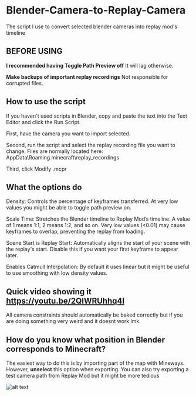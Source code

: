 # Blender-Camera-to-Replay-Camera
The script I use to convert selected blender cameras into replay mod's timeline

## BEFORE USING

**I recommended having Toggle Path Preview off**
It will lag otherwise.

**Make backups of important replay recordings**
Not responsible for corrupted files.

## How to use the script
If you haven't used scripts in Blender, copy and paste the text into the Text Editor and click the Run Script.

First, have the camera you want to import selected.

Second, run the script and select the replay recording file you want to change. Files are normally located here: AppData\Roaming.minecraft\replay_recordings

Third, click Modify .mcpr

## What the options do

Density: Controls the percentage of keyframes transferred. At very low values you might be able to toggle path preview on.

Scale Time: Stretches the Blender timeline to Replay Mod’s timeline. A value of 1 means 1:1, 2 means 1:2, and so on. Very low values (<0.01) may cause keyframes to overlap, preventing the replay from loading.

Scene Start is Replay Start: Automatically aligns the start of your scene with the replay's start. Disable this if you want your first keyframe to appear later.

Enables Catmull Interpolation: By default it uses linear but it might be useful to use smoothing with low density values.


## Quick video showing it https://youtu.be/2QIWRUhhq4I

All camera constraints should automatically be baked correctly but if you are doing something very weird and it doesnt work lmk.

## How do you know what position in Blender corresponds to Minecraft?
The easiest way to do this is by importing part of the map with Mineways. However, **unselect**  this option when exporting.
You can also try exporting a test camera path from Replay Mod but it might be more tedious 

![alt text]([http://url/to/img.png](https://media.discordapp.net/attachments/513734977146585091/1276301694157717556/Capture.PNG?ex=66fa7854&is=66f926d4&hm=b8b629b3c2d0dfba7f077c491e0219294f23b3e3a1ae6f4d7061a1ad8b2a9520&=&format=webp&quality=lossless&width=1089&height=418))
